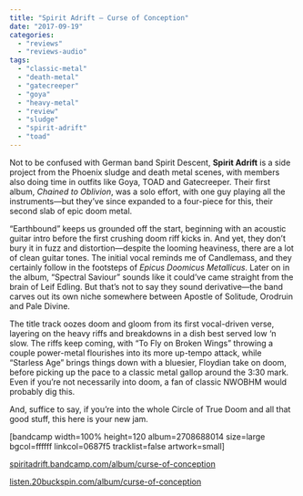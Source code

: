 ```yaml
---
title: "Spirit Adrift – Curse of Conception"
date: "2017-09-19"
categories: 
  - "reviews"
  - "reviews-audio"
tags: 
  - "classic-metal"
  - "death-metal"
  - "gatecreeper"
  - "goya"
  - "heavy-metal"
  - "review"
  - "sludge"
  - "spirit-adrift"
  - "toad"
---
```


Not to be confused with German band Spirit Descent, **Spirit Adrift** is a side project from the Phoenix sludge and death metal scenes, with members also doing time in outfits like Goya, TOAD and Gatecreeper. Their first album, _Chained to Oblivion_, was a solo effort, with one guy playing all the instruments—but they’ve since expanded to a four-piece for this, their second slab of epic doom metal.

“Earthbound” keeps us grounded off the start, beginning with an acoustic guitar intro before the first crushing doom riff kicks in. And yet, they don’t bury it in fuzz and distortion—despite the looming heaviness, there are a lot of clean guitar tones. The initial vocal reminds me of Candlemass, and they certainly follow in the footsteps of _Epicus Doomicus Metallicus_. Later on in the album, “Spectral Saviour” sounds like it could’ve came straight from the brain of Leif Edling. But that’s not to say they sound derivative—the band carves out its own niche somewhere between Apostle of Solitude, Orodruin and Pale Divine.

The title track oozes doom and gloom from its first vocal-driven verse, layering on the heavy riffs and breakdowns in a dish best served low ‘n slow. The riffs keep coming, with “To Fly on Broken Wings” throwing a couple power-metal flourishes into its more up-tempo attack, while “Starless Age” brings things down with a bluesier, Floydian take on doom, before picking up the pace to a classic metal gallop around the 3:30 mark. Even if you’re not necessarily into doom, a fan of classic NWOBHM would probably dig this.

And, suffice to say, if you’re into the whole Circle of True Doom and all that good stuff, this here is your new jam.

\[bandcamp width=100% height=120 album=2708688014 size=large bgcol=ffffff linkcol=0687f5 tracklist=false artwork=small\]

[spiritadrift.bandcamp.com/album/curse-of-conception](https://spiritadrift.bandcamp.com/album/curse-of-conception)

[listen.20buckspin.com/album/curse-of-conception](http://listen.20buckspin.com/album/curse-of-conception)
